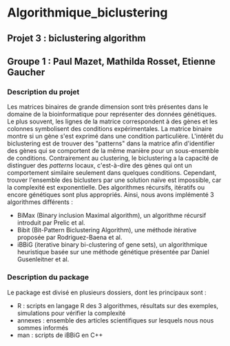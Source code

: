 # Algorithmique_biclustering

## Projet 3 : biclustering algorithm
## Groupe 1 : Paul Mazet, Mathilda Rosset, Etienne Gaucher

### Description du projet

Les matrices binaires de grande dimension sont très présentes dans le domaine de la bioinformatique pour représenter des données génétiques. Le plus souvent, les lignes de la matrice correspondent à des gènes et les colonnes symbolisent des conditions expérimentales. La matrice binaire montre si un gène s'est exprimé dans une condition particulière. L'intérêt du biclustering est de trouver des "patterns" dans la matrice afin d'identifier des gènes qui se comportent de la même manière pour un sous-ensemble de conditions. Contrairement au clustering, le biclustering a la capacité de distinguer des *patterns* locaux, c'est-à-dire des gènes qui ont un comportement similaire seulement dans quelques conditions. Cependant, trouver l'ensemble des biclusters par une solution naïve est impossible, car la complexité est exponentielle. Des algorithmes récursifs, itératifs ou encore génétiques sont plus appropriés. Ainsi, nous avons implémenté 3 algorithmes différents :
- BiMax (Binary inclusion Maximal algorithm), un algorithme récursif introduit par Prelic et al.
- Bibit (Bit-Pattern Biclustering Algorithm), une méthode itérative proposée par Rodriguez-Baena et al.
- iBBiG (iterative binary bi-clustering of gene sets), un algorithmique heuristique basée sur une méthode génétique présentée par Daniel Gusenleitner et al.

### Description du package

Le package est divisé en plusieurs dossiers, dont les principaux sont :
- R :  scripts en langage R des 3 algorithmes, résultats sur des exemples, simulations pour vérifier la complexité
- annexes : ensemble des articles scientifiques sur lesquels nous nous sommes informés
- man : scripts de iBBiG en C++
